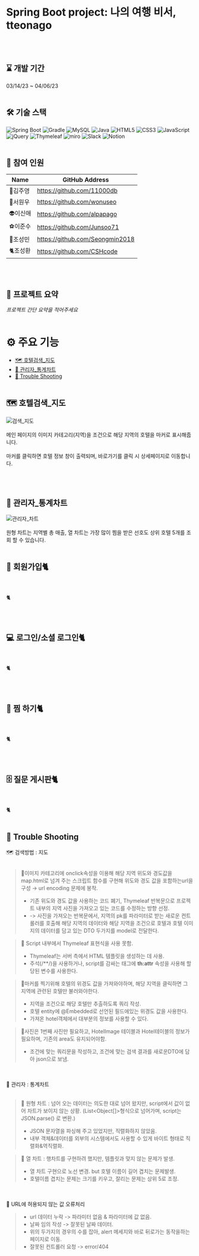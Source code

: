 # Spring Boot project: 나의 여행 비서, tteonago
<br/><br/>

## :hourglass: 개발 기간
03/14/23 ~ 04/06/23
<br/><br/>

## :hammer_and_wrench: 기술 스택 
![Spring Boot](https://img.shields.io/badge/springboot-6DB33F?style=for-the-badge&logo=springboot&logoColor=white)
![Gradle](https://img.shields.io/badge/Gradle-02303A.svg?style=for-the-badge&logo=Gradle&logoColor=white)
![MySQL](https://img.shields.io/badge/mysql-%2300f.svg?style=for-the-badge&logo=mysql&logoColor=white)
![Java](https://img.shields.io/badge/java-%23ED8B00.svg?style=for-the-badge&logo=java&logoColor=white)
![HTML5](https://img.shields.io/badge/html5-%23E34F26.svg?style=for-the-badge&logo=html5&logoColor=white)
![CSS3](https://img.shields.io/badge/css3-%231572B6.svg?style=for-the-badge&logo=css3&logoColor=white)
![JavaScript](https://img.shields.io/badge/javascript-%23323330.svg?style=for-the-badge&logo=javascript&logoColor=%23F7DF1E)
![jQuery](https://img.shields.io/badge/jquery-%230769AD.svg?style=for-the-badge&logo=jquery&logoColor=white)
![Thymeleaf](https://img.shields.io/badge/Thymeleaf-%23005C0F.svg?style=for-the-badge&logo=Thymeleaf&logoColor=white)
![miro](https://img.shields.io/badge/miro-050038?style=for-the-badge&logo=miro&logoColor=white)
![Slack](https://img.shields.io/badge/Slack-4A154B?style=for-the-badge&logo=slack&logoColor=white)
![Notion](https://img.shields.io/badge/Notion-%23000000.svg?style=for-the-badge&logo=notion&logoColor=white)
<br/><br/>

## :runner: 참여 인원
Name|GitHub Address|
|------|---|
|:eagle:김주영|https://github.com/11000db|
|:frog:서원우|https://github.com/wonuseo|
|:alien:이신애|https://github.com/alpapago|
|:soccer:이준수|https://github.com/Junsoo71|
|:teddy_bear:조성민|https://github.com/Seongmin2018|
|:cat2:조성환|https://github.com/CSHcode|

<br/><br/>

## :open_book: 프로젝트 요약
*프로젝트 간단 요약을 적어주세요*
<br/><br/>

# :gear: 주요 기능 
* [:world_map: 호텔검색_지도](#world_map-호텔검색_지도)<br>
* [:necktie: 관리자_통계차트](#necktie-관리자_통계차트)
* [:face_with_head_bandage: Trouble Shooting](#face_with_head_bandage-trouble-shooting)
<br><br>

## :world_map: 호텔검색_지도
![검색_지도](https://user-images.githubusercontent.com/87034370/229581639-96dc01db-0aef-4355-9f1f-355e09aa2c56.gif)<br><br>
메인 페이지의 이미지 카테고리(지역)을 조건으로 해당 지역의 호텔을 마커로 표시해줍니다.<br><br>
마커를 클릭하면 호텔 정보 창이 출력되며, 바로가기를 클릭 시 상세페이지로 이동합니다.<br><br>
<br><br>


## :necktie: 관리자_통계차트
![관리자_차트](https://user-images.githubusercontent.com/87034370/229581658-75e2c170-8834-4263-a08f-bc448d60ec01.gif)<br><br>
원형 차트는 지역별 총 매출, 열 차트는 가장 많이 찜을 받은 선호도 상위 호텔 5개를 조회 할 수 있습니다.
<br><br>

## :memo: 회원가입:cat2:
<br><br>
:cat2:

<br><br>

## :computer: 로그인/소셜 로그인:cat2:
<br><br>
:cat2:

<br/><br/>

## :shopping_cart: 찜 하기:cat2:
<br><br>
:cat2:

<br/><br/>

## :file_cabinet: 질문 게시판:cat2:
<br><br>
:cat2:
<br/><br/>

## :face_with_head_bandage: Trouble Shooting
 :world_map: 검색방법 : 지도<br><br>
 
> :rotating_light:이미지 카테고리에 onclick속성을 이용해 해당 지역 위도와 경도값을 map.html로 넘겨 주는 스크립트 함수를 구현해 위도와 경도 값을 포함하는url을 구성  → url encoding 문제에 봉착.
> * 기존 위도와 경도 값을 사용하는 코드 폐기, Thymeleaf 반복문으로 프로젝트 내부의 지역 사진을 가져오고 있는 코드를 수정하는 방향 선정.
> * -> 사진을 가져오는 반복문에서, 지역의 pk를 파라미터로 받는 새로운 컨트롤러를 호출해 해당 지역의 데이터와 해당 지역을 조건으로 호텔과 호텔 이미지의 데이터를 담고 있는 DTO 두가지를 model로 전달한다.

> :rotating_light: Script 내부에서 Thymeleaf 표현식을 사용 못함.
> * Thymeleaf는 서버 측에서 HTML 템플릿을 생성하는 데 사용.
> * 주석(/**/)을 사용하거나, script를 감싸는 태그에 **th:attr** 속성을 사용해 할당된 변수를 사용한다.

> :rotating_light:마커를 찍기위해 호텔의 위경도 값을 가져와야하며, 해당 지역을 클릭하면 그 지역에 관련된 호텔만 불러와야한다. 
> * 지역을 조건으로 해당 호텔만 추출하도록 쿼리 작성.
> * 호텔 entity에 @Embedded로 선언된 필드에있는 위경도 값을 사용한다.
> * 가져온 hotel객체에서 대부분의 정보를 사용할 수 있다.

> :rotating_light:사진은 1번째 사진만 필요하고, HotelImage 테이블과 Hotel테이블의 정보가 필요하며, 기존의 area도 유지되어야함. 
> * 조건에 맞는 쿼리문을 작성하고, 조건에 맞는 검색 결과를 새로운DTO에 담아 json으로 보냄.

 <br><br>:necktie: 관리자 : 통계차트<br><br>
 > :rotating_light: 원형 차트 : 넘어 오는 데이터는 의도한 대로 넘어 왔지만, script에서 값이 없어 차트가 보이지 않는 상황. (List<Object[]>형식으로 넘어가며, script는 JSON.parse() 로  변환.)
 > * JSON 문자열을 파싱해 주고 있었지만, 직렬화하지 않았음.
 > * 내부 객체&데이터를 외부의 시스템에서도 사용할 수 있게 바이트 형태로 직렬화&역직렬화.

 > :rotating_light: 열 차트 : 행차트를 구현하려 했지만, 템플릿과 맞지 않는 문제가 발생.
 > * 열 차트 구현으로 노선 변경. but 호텔 이름이 길어 겹치는 문제발생.
 > * 호텔이름 겹치는 문제는 크기를 키우고, 잘리는 문제는 상위 5로 조정.

 <br><br>:pinching_hand: URL에 허용되지 않는 값 오류처리
 > * url 데이터 누락 -> 파라미터 없음 & 파라미터에 값 없음.
 > * 날짜 임의 작성 -> 잘못된 날짜 데이터.
 > * 위의 두가지의 경우의 수를 잡아, alert 메세지와 바로 뒤로가는 동작을하는 페이지로 이동.
 > * 잘못된 컨트롤러 요청 -> error/404



